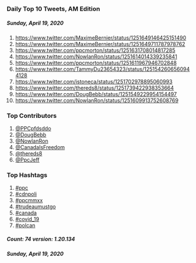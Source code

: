 ### Daily Top 10 Tweets, AM Edition
##### Sunday, April 19, 2020
 1) https://www.twitter.com/MaximeBernier/status/1251649146425151490
 2) https://www.twitter.com/MaximeBernier/status/1251649711787978762
 3) https://www.twitter.com/ppcmorton/status/1251631708014817285
 4) https://www.twitter.com/NowlanRon/status/1251614014339235841
 5) https://www.twitter.com/ppcmorton/status/1251611967946702848
 6) https://www.twitter.com/TammyDu23654323/status/1251542606560944128
 7) https://www.twitter.com/istoneca/status/1251702978895060993
 8) https://www.twitter.com/thereds8/status/1251739422938353664
 9) https://www.twitter.com/DougBebb/status/1251549229954154497
10) https://www.twitter.com/NowlanRon/status/1251609913752608769

### Top Contributors
  1) [@PPCpfdsddo](https://www.twitter.com/PPCpfdsddo)
  2) [@DougBebb](https://www.twitter.com/DougBebb)
  3) [@NowlanRon](https://www.twitter.com/NowlanRon)
  4) [@CanadaIsFreedom](https://www.twitter.com/CanadaIsFreedom)
  5) [@thereds8](https://www.twitter.com/thereds8)
  6) [@PpcJeff](https://www.twitter.com/PpcJeff)


### Top Hashtags

  1) [#ppc](https://www.twitter.com/hashtag/ppc)
  2) [#cdnpoli](https://www.twitter.com/hashtag/cdnpoli)
  3) [#ppcmmxx](https://www.twitter.com/hashtag/ppcmmxx)
  4) [#trudeaumustgo](https://www.twitter.com/hashtag/trudeaumustgo)
  5) [#canada](https://www.twitter.com/hashtag/canada)
  6) [#covid_19](https://www.twitter.com/hashtag/covid_19)
  7) [#polcan](https://www.twitter.com/hashtag/polcan)

##### Count: 74	version: 1.20.134
##### Sunday, April 19, 2020

